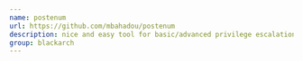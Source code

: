 ```yaml
---
name: postenum
url: https://github.com/mbahadou/postenum
description: nice and easy tool for basic/advanced privilege escalation techniques. URL : https://github.com/mbahadou/postenum Groups : blackarch blackarch-recon blackarch-scanner blackarch-exploitation
group: blackarch
---
```

